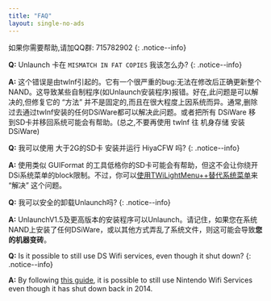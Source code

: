 ```yaml
---
title: "FAQ"
layout: single-no-ads
---
```


如果你需要帮助,请加QQ群: 715782902
{: .notice--info}

<a name="faq_fatmismatch" />**Q:** Unlaunch 卡在 `MISMATCH IN FAT COPIES` 我该怎么办?
{: .notice--info}

**A:** 这个错误是由twlnf引起的。它有一个很严重的bug:无法在修改后正确更新整个NAND。这导致某些自制程序(如Unlaunch安装程序)报错。好在,此问题是可以解决的,但修复它的 “方法” 并不是固定的,而且在很大程度上因系统而异。通常,删除过去通过twlnf安装的任何DSiWare都可以解决此问题。或者把所有 DSiWare 移到SD卡并移回系统可能会有帮助。(总之,不要再使用 twlnf 往 机身存储 安装 DSiWare)

<a name="faq_2gbsd" />**Q:** 我可以使用 大于2G的SD卡 安装并运行 HiyaCFW 吗?
{: .notice--info}

**A:** 使用类似 GUIFormat 的工具低格你的SD卡可能会有帮助，但这不会让你绕开DSi系统菜单的block限制。不过，你可以[使用TWiLightMenu++替代系统菜单](installing-twilight-menu++)来 “解决” 这个问题。

<a name="faq_uninstall" />**Q:** 我可以安全的卸载Unlaunch吗?
{: .notice--info}

**A:** UnlaunchV1.5及更高版本的安装程序可以Unlaunch。请记住，如果您在系统NAND上安装了任何DSiWare，或以其他方式弄乱了系统文件，则这可能会导致**您的机器变砖**。

<a name="faq_wifi" />**Q:** Is it possible to still use DS Wifi services, even though it shut down?
{: .notice--info}

**A:** By following [this guide](https://gist.github.com/jaames/5e1c0fcea96a3e47f888526d28531720), it is possible to still use Nintendo Wifi Services even though it has shut down back in 2014.
